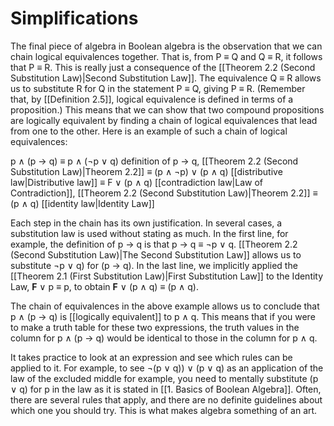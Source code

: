 # Simplifications
The final piece of algebra in Boolean algebra is the observation that we can chain logical equivalences together. That is, from P $\equiv$ Q and Q $\equiv$ R, it follows that P $\equiv$ R. This is really just a consequence of the [[Theorem 2.2 (Second Substitution Law)|Second Substitution Law]]. The equivalence Q $\equiv$ R allows us to substitute R for Q in the statement P $\equiv$ Q, giving P $\equiv$ R. (Remember that, by [[Definition 2.5]], logical equivalence is defined in terms of a proposition.) This means that we can show that two compound propositions are logically equivalent by finding a chain of logical equivalences that lead from one to the other. Here is an example of such a chain of logical equivalences:

p $\wedge$ (p $\rightarrow$ q) $\equiv$ p $\wedge$ ($\neg$p $\vee$ q) definition of p $\rightarrow$ q, [[Theorem 2.2 (Second Substitution Law)|Theorem 2.2]]
			$\equiv$ (p $\wedge$ $\neg$p) $\vee$ (p $\wedge$ q) [[distributive law|Distributive law]]
			$\equiv$ F $\vee$ (p $\wedge$ q) [[contradiction law|Law of Contradiction]], [[Theorem 2.2 (Second Substitution Law)|Theorem 2.2]]
			$\equiv$ (p $\wedge$ q) [[identity law|Identity Law]]

Each step in the chain has its own justification. In several cases, a substitution law is used without stating as much. In the first line, for example, the definition of p $\rightarrow$ q is that p $\rightarrow$ q $\equiv$ ¬p $\vee$ q. [[Theorem 2.2 (Second Substitution Law)|The Second Substitution Law]] allows us to substitute $\neg$p $\vee$ q) for (p $\rightarrow$ q). In the last line, we implicitly applied the [[Theorem 2.1 (First Substitution Law)|First Substitution Law]] to the Identity Law, **F** $\vee$ p $\equiv$ p, to obtain **F** $\vee$ (p $\wedge$ q) $\equiv$ (p $\wedge$ q).

The chain of equivalences in the above example allows us to conclude that p $\wedge$ (p $\rightarrow$ q) is [[logically equivalent]] to p $\wedge$ q. This means that if you were to make a truth table for these two expressions, the truth values in the column for p $\wedge$ (p $\rightarrow$ q) would be identical to those in the column for p $\wedge$ q.

It takes practice to look at an expression and see which rules can be applied to it. For example, to see $\neg$(p $\vee$ q)) $\vee$ (p $\vee$ q) as an application of the law of the excluded middle for example, you need to mentally substitute (p $\vee$ q) for p in the law as it is stated in [[1. Basics of Boolean Algebra]]. Often, there are several rules that apply, and there are no definite guidelines about which one you should try. This is what makes algebra something of an art.